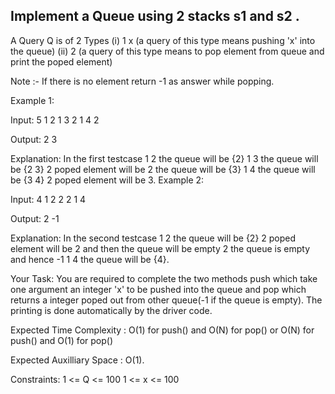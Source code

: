 ## Implement a Queue using 2 stacks s1 and s2 .
A Query Q is of 2 Types
(i) 1 x (a query of this type means  pushing 'x' into the queue)
(ii) 2   (a query of this type means to pop element from queue and print the poped element)

Note :- If there is no element return -1 as answer while popping.

Example 1:

Input:
5
1 2 1 3 2 1 4 2

Output: 
2 3

Explanation: 
In the first testcase
1 2 the queue will be {2}
1 3 the queue will be {2 3}
2   poped element will be 2 the queue 
    will be {3}
1 4 the queue will be {3 4}
2   poped element will be 3.
Example 2:

Input:
4
1 2 2 2 1 4

Output: 
2 -1

Explanation: 
In the second testcase 
1 2 the queue will be {2}
2   poped element will be 2 and 
    then the queue will be empty
2   the queue is empty and hence -1
1 4 the queue will be {4}.

Your Task:
You are required to complete the two methods push which take one argument an integer 'x' to be pushed into the queue and pop which returns a integer poped out from other queue(-1 if the queue is empty). The printing is done automatically by the driver code.

Expected Time Complexity : O(1) for push() and O(N) for pop() or O(N) for push() and O(1) for pop()  

Expected Auxilliary Space : O(1).

Constraints:
1 <= Q <= 100
1 <= x <= 100





